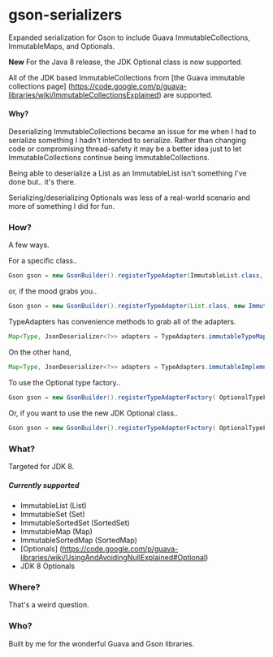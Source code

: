 gson-serializers
================

Expanded serialization for Gson to include Guava ImmutableCollections, ImmutableMaps, and Optionals.

**New** For the Java 8 release, the JDK Optional class is now supported.

All of the JDK based ImmutableCollections from [the Guava immutable collections page] (https://code.google.com/p/guava-libraries/wiki/ImmutableCollectionsExplained) are supported.




#### Why?
Deserializing ImmutableCollections became an issue for me when I had to serialize something I hadn't intended to serialize. Rather than changing code or compromising thread-safety it may be a better idea just to let ImmutableCollections continue being ImmutableCollections. 

Being able to deserialize a List as an ImmutableList isn't something I've done but.. it's there.

Serializing/deserializing Optionals was less of a real-world scenario and more of something I did for fun.

### How?

A few ways. 


For a specific class..

```java
Gson gson = new GsonBuilder().registerTypeAdapter(ImmutableList.class, new ImmutableListDeserializer()).create();
```
or, if the mood grabs you..

```java
Gson gson = new GsonBuilder().registerTypeAdapter(List.class, new ImmutableListDeserializer()).create();
```
TypeAdapters has convenience methods to grab all of the adapters.
```java
Map<Type, JsonDeserializer<?>> adapters = TypeAdapters.immutableTypeMap(); //returns the immutable interfaces and their implementation
```
On the other hand,
```java
Map<Type, JsonDeserializer<?>> adapters = TypeAdapters.immutableImplemntationMap(); //returns the jdk interfaces and their corresponding immutable collection
```

To use the Optional type factory..
```java
Gson gson = new GsonBuilder().registerTypeAdapterFactory( OptionalTypeFactory.forGuava() ).create();
```
Or, if you want to use the new JDK Optional class.. 
```java
Gson gson = new GsonBuilder().registerTypeAdapterFactory( OptionalTypeFactory.forJDK() ).create();
```

### What?

Targeted for JDK 8. 


##### Currently supported
* ImmutableList (List)
* ImmutableSet (Set)
* ImmutableSortedSet (SortedSet)
* ImmutableMap (Map)
* ImmutableSortedMap (SortedMap) 
* [Optionals] (https://code.google.com/p/guava-libraries/wiki/UsingAndAvoidingNullExplained#Optional)
* JDK 8 Optionals

### Where? 
That's a weird question.

### Who? 
Built by me for the wonderful Guava and Gson libraries. 
